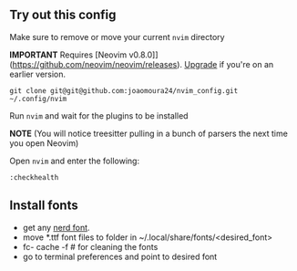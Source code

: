 ## Try out this config

Make sure to remove or move your current `nvim` directory

**IMPORTANT** Requires [Neovim v0.8.0]](https://github.com/neovim/neovim/releases).  [Upgrade](#upgrade-to-latest-release) if you're on an earlier version. 
```
git clone git@git@github.com:joaomoura24/nvim_config.git ~/.config/nvim
```

Run `nvim` and wait for the plugins to be installed 

**NOTE** (You will notice treesitter pulling in a bunch of parsers the next time you open Neovim) 

Open `nvim` and enter the following:

```
:checkhealth
```

## Install fonts

- get any [nerd font](https://www.nerdfonts.com/font-downloads). 
- move *.ttf font files to folder in ~/.local/share/fonts/<desired_font>
- fc- cache -f # for cleaning the fonts
- go to terminal preferences and point to desired font
